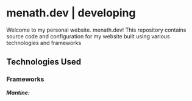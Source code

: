 # menath.dev | developing

Welcome to my personal website. menath.dev!
This repository contains source code and configuration for my website built using various technologies and frameworks

## Technologies Used

### Frameworks

***Mantine:***